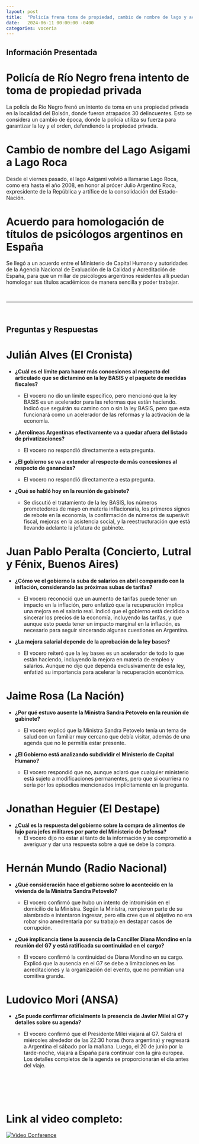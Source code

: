 ```yaml
---
layout: post
title:  "Policía frena toma de propiedad, cambio de nombre de lago y acuerdo para psicólogos argentinos en España"
date:   2024-06-11 00:00:00 -0400
categories: voceria
---
```



    
## Información Presentada

    
# Policía de Río Negro frena intento de toma de propiedad privada
La policía de Río Negro frenó un intento de toma en una propiedad privada en la localidad del Bolsón, donde fueron atrapados 30 delincuentes. Esto se considera un cambio de época, donde la policía utiliza su fuerza para garantizar la ley y el orden, defendiendo la propiedad privada.

# Cambio de nombre del Lago Asigami a Lago Roca
Desde el viernes pasado, el lago Asigami volvió a llamarse Lago Roca, como era hasta el año 2008, en honor al prócer Julio Argentino Roca, expresidente de la República y artífice de la consolidación del Estado-Nación.

# Acuerdo para homologación de títulos de psicólogos argentinos en España
Se llegó a un acuerdo entre el Ministerio de Capital Humano y autoridades de la Agencia Nacional de Evaluación de la Calidad y Acreditación de España, para que un millar de psicólogos argentinos residentes allí puedan homologar sus títulos académicos de manera sencilla y poder trabajar.

    
<br/>

---

<br/>

## Preguntas y Respuestas


    
# Julián Alves (El Cronista)

* **¿Cuál es el límite para hacer más concesiones al respecto del articulado que se dictaminó en la ley BASIS y el paquete de medidas fiscales?**
  - El vocero no dio un límite específico, pero mencionó que la ley BASIS es un acelerador para las reformas que están haciendo. Indicó que seguirán su camino con o sin la ley BASIS, pero que esta funcionará como un acelerador de las reformas y la activación de la economía.

* **¿Aerolíneas Argentinas efectivamente va a quedar afuera del listado de privatizaciones?**
  - El vocero no respondió directamente a esta pregunta.

* **¿El gobierno se va a extender al respecto de más concesiones al respecto de ganancias?**
  - El vocero no respondió directamente a esta pregunta.

* **¿Qué se habló hoy en la reunión de gabinete?**
  - Se discutió el tratamiento de la ley BASIS, los números prometedores de mayo en materia inflacionaria, los primeros signos de rebote en la economía, la confirmación de números de superávit fiscal, mejoras en la asistencia social, y la reestructuración que está llevando adelante la jefatura de gabinete.


# Juan Pablo Peralta (Concierto, Lutral y Fénix, Buenos Aires)

* **¿Cómo ve el gobierno la suba de salarios en abril comparado con la inflación, considerando las próximas subas de tarifas?**
  - El vocero reconoció que un aumento de tarifas puede tener un impacto en la inflación, pero enfatizó que la recuperación implica una mejora en el salario real. Indicó que el gobierno está decidido a sincerar los precios de la economía, incluyendo las tarifas, y que aunque esto pueda tener un impacto marginal en la inflación, es necesario para seguir sincerando algunas cuestiones en Argentina.

* **¿La mejora salarial depende de la aprobación de la ley bases?**
  - El vocero reiteró que la ley bases es un acelerador de todo lo que están haciendo, incluyendo la mejora en materia de empleo y salarios. Aunque no dijo que dependa exclusivamente de esta ley, enfatizó su importancia para acelerar la recuperación económica.


# Jaime Rosa (La Nación)

* **¿Por qué estuvo ausente la Ministra Sandra Petovelo en la reunión de gabinete?**
  - El vocero explicó que la Ministra Sandra Petovelo tenía un tema de salud con un familiar muy cercano que debía visitar, además de una agenda que no le permitía estar presente.

* **¿El Gobierno está analizando subdividir el Ministerio de Capital Humano?**
  - El vocero respondió que no, aunque aclaró que cualquier ministerio está sujeto a modificaciones permanentes, pero que si ocurriera no sería por los episodios mencionados implícitamente en la pregunta.


# Jonathan Heguier (El Destape)

* **¿Cuál es la respuesta del gobierno sobre la compra de alimentos de lujo para jefes militares por parte del Ministerio de Defensa?**
  - El vocero dijo no estar al tanto de la información y se comprometió a averiguar y dar una respuesta sobre a qué se debe la compra.


# Hernán Mundo (Radio Nacional)

* **¿Qué consideración hace el gobierno sobre lo acontecido en la vivienda de la Ministra Sandra Petovelo?**
  - El vocero confirmó que hubo un intento de intromisión en el domicilio de la Ministra. Según la Ministra, rompieron parte de su alambrado e intentaron ingresar, pero ella cree que el objetivo no era robar sino amedrentarla por su trabajo en destapar casos de corrupción.

* **¿Qué implicancia tiene la ausencia de la Canciller Diana Mondino en la reunión del G7 y está ratificada su continuidad en el cargo?**
  - El vocero confirmó la continuidad de Diana Mondino en su cargo. Explicó que la ausencia en el G7 se debe a limitaciones en las acreditaciones y la organización del evento, que no permitían una comitiva grande.


# Ludovico Mori (ANSA)

* **¿Se puede confirmar oficialmente la presencia de Javier Milei al G7 y detalles sobre su agenda?**
  - El vocero confirmó que el Presidente Milei viajará al G7. Saldrá el miércoles alrededor de las 22:30 horas (hora argentina) y regresará a Argentina el sábado por la mañana. Luego, el 20 de junio por la tarde-noche, viajará a España para continuar con la gira europea. Los detalles completos de la agenda se proporcionarán el día antes del viaje.


    <br/>
<br/>
<br/>

# Link al video completo:
[![Video Conference](https://img.youtube.com/vi/JbVvZrizJ_M/0.jpg)](https://www.youtube.com/watch?v=JbVvZrizJ_M)

    
